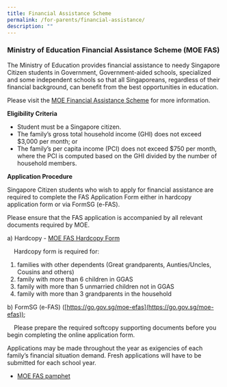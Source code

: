 ```yaml
---
title: Financial Assistance Scheme
permalink: /for-parents/financial-assistance/
description: ""
---
```

### Ministry of Education Financial Assistance Scheme (MOE FAS)

The Ministry of Education provides financial assistance to needy Singapore Citizen students in Government, Government-aided schools, specialized and some independent schools so that all Singaporeans, regardless of their financial background, can benefit from the best opportunities in education.

Please visit the [MOE Financial Assistance Scheme](https://www.moe.gov.sg/financial-matters/financial-assistance) for more information.

**Eligibility Criteria**

*   Student must be a Singapore citizen.
*  The family’s gross total household income (GHI) does not exceed $3,000 per month; or
*  The family’s per capita income (PCI) does not exceed $750 per month, where the PCI is computed based on the GHI divided by the number of household members.

**Application Procedure**

Singapore Citizen students who wish to apply for financial assistance are required to complete the FAS Application Form either in hardcopy application form or via FormSG (e-FAS).

Please ensure that the FAS application is accompanied by all relevant documents required by MOE.

a) Hardcopy - [MOE FAS Hardcopy Form](/files/2024%20moe%20fas%20application%20form%20(bmss).pdf)

    Hardcopy form is required for:



1. families with other dependents (Great grandparents, Aunties/Uncles, Cousins and others)
2. family with more than 6 children in GGAS
3. family with more than 5 unmarried children not in GGAS
4. family with more than 3 grandparents in the household


b) FormSG (e-FAS) ([https://go.gov.sg/moe-efas](https://go.gov.sg/moe-efas));

    Please prepare the required softcopy supporting documents before you begin completing the online application form. 

Applications may be made throughout the year as exigencies of each family’s financial situation demand. Fresh applications will have to be submitted for each school year.

* [MOE FAS pamphet ](/files/2024%20moe%20fas%20pamphet%20el_cl_ml_tl.pdf)
